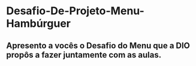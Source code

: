 # Desafio-De-Projeto-Menu-Hambúrguer

## Apresento a vocês o Desafio do Menu que a DIO propôs a fazer juntamente com as aulas. 

